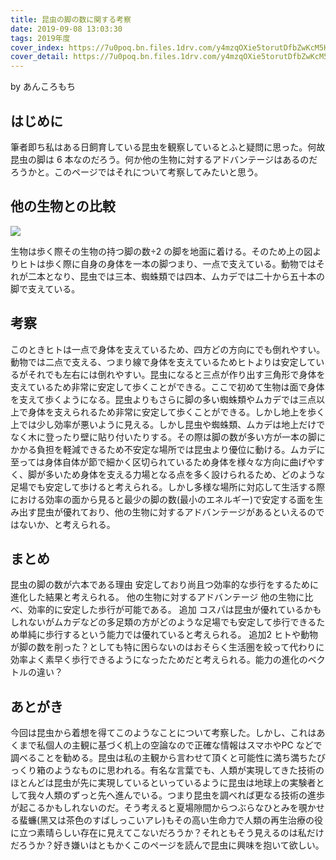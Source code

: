 ```yaml
---
title: 昆⾍の脚の数に関する考察
date: 2019-09-08 13:03:30
tags: 2019年度
cover_index: https://7u0poq.bn.files.1drv.com/y4mzqOXie5torutDfbZwKcM5HBCFfWv78EfL00Q91ZUrE_6i2SaarYBSMT6DOdrSAqqxf1Qrn45TdK9-N1NI9N7zEoyonipHWqqyICr8JsZlWaG_HR7fyX8i1-ynyX1EEXrnsFRO81Sxdewc8rt3Q6SsWME1JvBizofp2zMASrJIA2hUKlmvaUWfUmekH1VB1nrGXRQEDcNIwV8kKvYNc6jzg?width=660&height=254&cropmode=none
cover_detail: https://7u0poq.bn.files.1drv.com/y4mzqOXie5torutDfbZwKcM5HBCFfWv78EfL00Q91ZUrE_6i2SaarYBSMT6DOdrSAqqxf1Qrn45TdK9-N1NI9N7zEoyonipHWqqyICr8JsZlWaG_HR7fyX8i1-ynyX1EEXrnsFRO81Sxdewc8rt3Q6SsWME1JvBizofp2zMASrJIA2hUKlmvaUWfUmekH1VB1nrGXRQEDcNIwV8kKvYNc6jzg?width=1300&height=500&cropmode=none
---
```


by あんころもち

## はじめに

筆者即ち私はある⽇飼育している昆⾍を観察しているとふと疑問に思った。何故昆⾍の脚は 6 本なのだろう。何か他の⽣物に対するアドバンテージはあるのだろうかと。このページではそれについて考察してみたいと思う。

## 他の⽣物との⽐較

![](https://9p0loq.bn.files.1drv.com/y4msEqYNntVBfS7dd6Sv9-arWs7SYvKq6THzhjcmMOLN_Lldka5MtGfC58UzUJZ3aTshuIsKM9UjEyUobbcWdgM_5q-9t9Xj-G6eb-8zDdhhGE6G9zcIFWuKvBQAS9EXlkETlDxVQFjqmUBFDlU8cErRy80X9YC1Hvz_Zsxp9y9XllCnkZl6Y_w2WL6FwLFpobA2Q8_my0wgINZzaEY1XS0jA?width=700&height=487&cropmode=none)

⽣物は歩く際その⽣物の持つ脚の数÷2 の脚を地⾯に着ける。そのため上の図よりヒトは歩く際に⾃⾝の⾝体を⼀本の脚つまり、⼀点で⽀えている。動物ではそれが⼆本となり、昆⾍では三本、蜘蛛類では四本、ムカデでは⼆⼗から五⼗本の脚で⽀えている。

## 考察

このときヒトは⼀点で⾝体を⽀えているため、四⽅どの⽅向にでも倒れやすい。動物では⼆点で⽀える、つまり線で⾝体を⽀えているためヒトよりは安定しているがそれでも左右には倒れやすい。昆⾍になると三点が作り出す三⾓形で⾝体を⽀えているため⾮常に安定して歩くことができる。ここで初めて⽣物は⾯で⾝体を⽀えて歩くようになる。昆⾍よりもさらに脚の多い蜘蛛類やムカデでは三点以上で⾝体を⽀えられるため⾮常に安定して歩くことができる。しかし地上を歩く上では少し効率が悪いように⾒える。しかし昆⾍や蜘蛛類、ムカデは地上だけでなく⽊に登ったり壁に貼り付いたりする。その際は脚の数が多い⽅が⼀本の脚にかかる負担を軽減できるため不安定な場所では昆⾍より優位に動ける。ムカデに⾄っては⾝体⾃体が節で細かく区切られているため⾝体を様々な⽅向に曲げやすく、脚が多いため⾝体を⽀える⼒場となる点を多く設けられるため、どのような⾜場でも安定して歩けると考えられる。しかし多様な場所に対応して⽣活する際における効率の⾯から⾒ると最少の脚の数(最⼩のエネルギー)で安定する⾯を⽣み出す昆⾍が優れており、他の⽣物に対するアドバンテージがあるといえるのではないか、と考えられる。

## まとめ

昆⾍の脚の数が六本である理由
安定しており尚且つ効率的な歩⾏をするために進化した結果と考えられる。
他の⽣物に対するアドバンテージ
他の⽣物に⽐べ、効率的に安定した歩⾏が可能である。
追加
コスパは昆⾍が優れているかもしれないがムカデなどの多⾜類の⽅がどのような⾜場でも安定して歩⾏できるため単純に歩⾏するという能⼒では優れていると考えられる。
追加2
ヒトや動物が脚の数を削った？としても特に困らないのはおそらく⽣活圏を絞って代わりに効率よく素早く歩⾏できるようになったためだと考えられる。能⼒の進化のベクトルの違い？

## あとがき

今回は昆⾍から着想を得てこのようなことについて考察した。しかし、これはあくまで私個⼈の主観に基づく机上の空論なので正確な情報はスマホやPC などで調べることを勧める。昆⾍は私の主観から⾔わせて頂くと可能性に満ち満ちたびっくり箱のようなものに思われる。有名な⾔葉でも、⼈類が実現してきた技術のほとんどは昆⾍が先に実現しているといっているように昆⾍は地球上の実験者として我々⼈類のずっと先へ進んでいる。つまり昆⾍を調べれば更なる技術の進歩が起こるかもしれないのだ。そう考えると夏場隙間からつぶらなひとみを覗かせる蜚蠊(⿊⼜は茶⾊のすばしっこいアレ)もその⾼い⽣命⼒で⼈類の再⽣治療の役に⽴つ素晴らしい存在に⾒えてこないだろうか？それともそう⾒えるのは私だけだろうか？好き嫌いはともかくこのページを読んで昆⾍に興味を抱いて欲しい。
